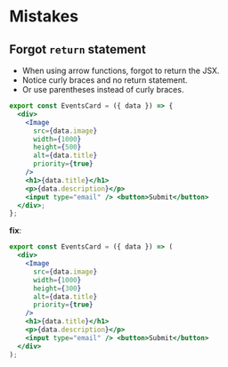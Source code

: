 # Mistakes

## Forgot `return` statement

- When using arrow functions, forgot to return the JSX.
- Notice curly braces and no return statement.
- Or use parentheses instead of curly braces.

```jsx
export const EventsCard = ({ data }) => {
  <div>
    <Image
      src={data.image}
      width={1000}
      height={500}
      alt={data.title}
      priority={true}
    />
    <h1>{data.title}</h1>
    <p>{data.description}</p>
    <input type="email" /> <button>Submit</button>
  </div>;
};
```

**fix**:

```jsx
export const EventsCard = ({ data }) => (
  <div>
    <Image
      src={data.image}
      width={1000}
      height={300}
      alt={data.title}
      priority={true}
    />
    <h1>{data.title}</h1>
    <p>{data.description}</p>
    <input type="email" /> <button>Submit</button>
  </div>
);
```
